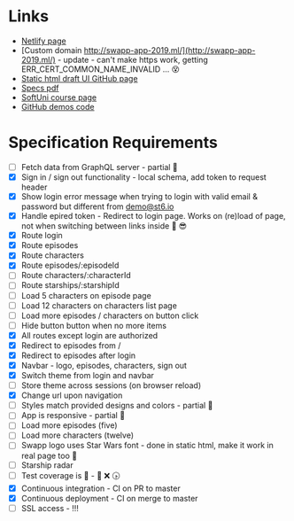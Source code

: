 
# Links
- [Netlify page](https://romantic-chandrasekhar-56245e.netlify.com/)
- [Custom domain http://swapp-app-2019.ml/](http://swapp-app-2019.ml/) - update - can't make https work, getting ERR_CERT_COMMON_NAME_INVALID ... :dizzy_face:
- [Static html draft UI GitHub page](https://nhristova.github.io/softuni-react-2019-swapp/static/episodes)
- [Specs pdf](CourseProjectAssignment.pdf)
- [SoftUni course page](https://softuni.bg/trainings/2583/react-web-applications-masterclass-2019)
- [GitHub demos code](https://github.com/st6io/react-web-apps-master-class-course)

# Specification Requirements

- [ ] Fetch data from GraphQL server - partial :seedling:
- [x] Sign in / sign out functionality - local schema, add token to request header
- [x] Show login error message when trying to login with valid email & password but different from demo@st6.io
- [x] Handle epired token - Redirect to login page. Works on (re)load of page, not when switching between links inside :purple_heart: :sunglasses:
- [x] Route login
- [x] Route episodes
- [x] Route characters
- [x] Route episodes/:episodeId
- [ ] Route characters/:characterId 
- [ ] Route starships/:starshipId
- [ ] Load 5 characters on episode page
- [ ] Load 12 characters on characters list page
- [ ] Load more episodes / characters on button click
- [ ] Hide button button when no more items
- [x] All routes except login are authorized
- [x] Redirect to episodes from /
- [x] Redirect to episodes after login
- [x] Navbar - logo, episodes, characters, sign out
- [x] Switch theme from login and navbar
- [ ] Store theme across sessions (on browser reload)
- [x] Change url upon navigation
- [ ] Styles match provided designs and colors - partial :seedling:
- [ ] App is responsive - partial :seedling:
- [ ] Load more episodes (five)
- [ ] Load more characters (twelve)
- [ ] Swapp logo uses Star Wars font - done in static html, make it work in real page too :seedling:
- [ ] Starship radar
- [ ] Test coverage is :100: - :eyes: :x: :clock430:
- [x] Continuous integration - CI on PR to master
- [x] Continuous deployment - CI on merge to master
- [ ] SSL access - !!!
